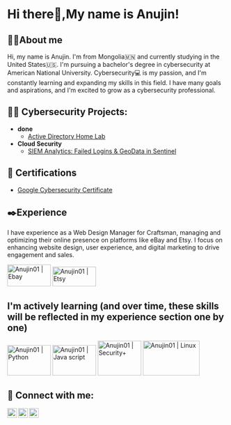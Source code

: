 <h1>Hi there👋,My name is Anujin! </h1>
<h2>🙋‍♀️About me </h2>
Hi, my name is Anujin. I'm from Mongolia🇲🇳 and currently studying in the United States🇺🇸. I'm pursuing a bachelor's degree in cybersecurity at American National University. Cybersecurity💻 is my passion, and I'm constantly learning and expanding my skills in this field. I have many goals and aspirations, and I'm excited to grow as a cybersecurity professional.

<h2>👨‍💻 Cybersecurity Projects:</h2>

- <b>done</b>
  - [Active Directory Home Lab](https://github.com/anujin01/URL)
- <b>Cloud Security</b>
  - [SIEM Analytics: Failed Logins & GeoData in Sentinel](https://github.com/Anujin01/Sentinel_Lab.git)

<h2> 📄 Certifications</h2>

  - [Google Cybersecurity Certificate](https://www.coursera.org/account/accomplishments/specialization/certificate/XJJLE2LD3KDY)
<h2>✒️Experience</h2>
I have experience as a Web Design Manager for Craftsman, managing and optimizing their online presence on platforms like eBay and Etsy. I focus on enhancing website design, user experience, and digital marketing to drive engagement and sales.

[<img alt= "Anujin01 | Ebay" src="https://upload.wikimedia.org/wikipedia/commons/4/48/EBay_logo.png" width="100" height="50"/>][Ebay]
[<img alt= "Anujin01 | Etsy" src="https://upload.wikimedia.org/wikipedia/commons/8/89/Etsy_logo.svg" width="100" height="45"/>][Etsy]


[Ebay]: https://www.ebay.com/str/panthercreekforge?_trksid=p4429486.m3561.l161210
[Etsy]: https://www.etsy.com/shop/panthercreekforge?ref=shop-header-name&listing_id=238757594&from_page=listing

<h2>I'm actively learning (and over time, these skills will be reflected in my experience section one by one)</h2>

[<img alt= "Anujin01 | Python" src="https://upload.wikimedia.org/wikipedia/commons/c/c3/Python-logo-notext.svg" width="100" height="70"/>][Python]
[<img alt= "Anujin01 | Java script" src="https://upload.wikimedia.org/wikipedia/commons/6/6a/JavaScript-logo.png" width="100" height="70"/>][Java script]
[<img alt= "Anujin01 | Security+" src="https://partners.comptia.org/docs/default-source/resources/securityplus-logo.png" width="100" height="80"/>][Security+]
<img alt= "Anujin01 | Linux" src="https://pngimg.com/uploads/linux/linux_PNG29.png" width="130" height="80"/>

[Python]: https://www.python.org
[Java script]: https://www.w3schools.com/js/
[Security+]: https://www.comptia.org/certifications/security


<h2> 🤳 Connect with me:</h2>

[<img align="left" alt="Anujin01 | LinkedIn" width="22px" src="https://upload.wikimedia.org/wikipedia/commons/c/ca/LinkedIn_logo_initials.png" />][linkedin]
[<img align="left" alt="Anujin01 | Instagram" width="22px" src="https://upload.wikimedia.org/wikipedia/commons/a/a5/Instagram_icon.png" />][instagram]
[<img align="left" alt="Anujin01 | Gmail" width="22px" src="https://upload.wikimedia.org/wikipedia/commons/7/7e/Gmail_icon_%282020%29.svg" />][Gmail]


[instagram]: https://www.instagram.com/anujin0121/
[linkedin]: https://www.linkedin.com/in/anu-anu-munkhsukh-1b7451349/
[Gmail]: https://mail.google.com/mail/u/0/#inbox


